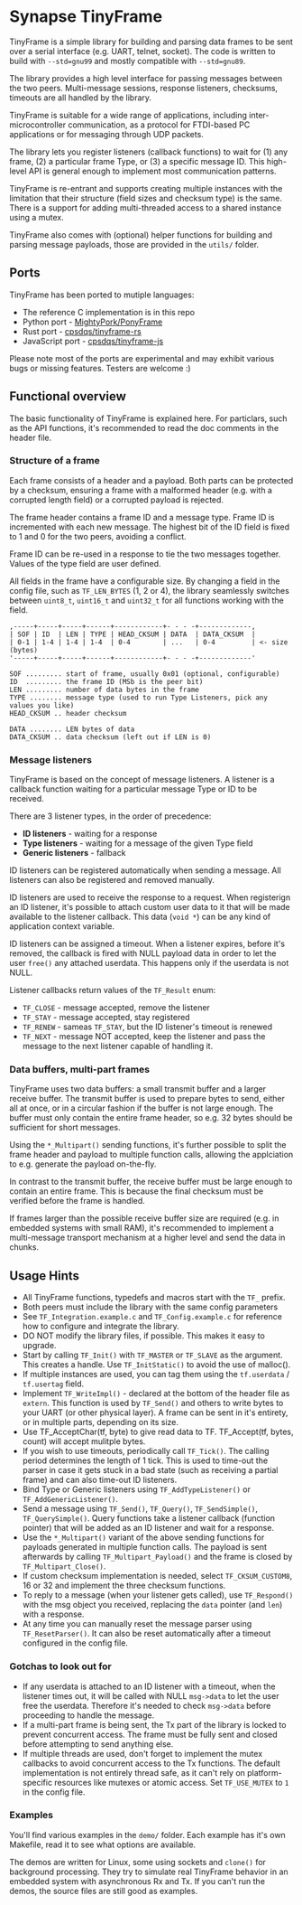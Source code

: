 # Synapse TinyFrame

TinyFrame is a simple library for building and parsing data frames to be sent 
over a serial interface (e.g. UART, telnet, socket). The code is written to build with 
`--std=gnu99` and mostly compatible with `--std=gnu89`.

The library provides a high level interface for passing messages between the two peers.
Multi-message sessions, response listeners, checksums, timeouts are all handled by the library.

TinyFrame is suitable for a wide range of applications, including inter-microcontroller 
communication, as a protocol for FTDI-based PC applications or for messaging through
UDP packets.

The library lets you register listeners (callback functions) to wait for (1) any frame, (2)
a particular frame Type, or (3) a specific message ID. This high-level API is general 
enough to implement most communication patterns.

TinyFrame is re-entrant and supports creating multiple instances with the limitation
that their structure (field sizes and checksum type) is the same. There is a support
for adding multi-threaded access to a shared instance using a mutex.

TinyFrame also comes with (optional) helper functions for building and parsing message
payloads, those are provided in the `utils/` folder.

## Ports

TinyFrame has been ported to mutiple languages:

- The reference C implementation is in this repo
- Python port - [MightyPork/PonyFrame](https://github.com/MightyPork/PonyFrame)
- Rust port - [cpsdqs/tinyframe-rs](https://github.com/cpsdqs/tinyframe-rs)
- JavaScript port - [cpsdqs/tinyframe-js](https://github.com/cpsdqs/tinyframe-js)

Please note most of the ports are experimental and may exhibit various bugs or missing 
features. Testers are welcome :)

## Functional overview

The basic functionality of TinyFrame is explained here. For particlars, such as the
API functions, it's recommended to read the doc comments in the header file.

### Structure of a frame

Each frame consists of a header and a payload. Both parts can be protected by a checksum, 
ensuring a frame with a malformed header (e.g. with a corrupted length field) or a corrupted
payload is rejected.

The frame header contains a frame ID and a message type. Frame ID is incremented with each
new message. The highest bit of the ID field is fixed to 1 and 0 for the two peers, 
avoiding a conflict.

Frame ID can be re-used in a response to tie the two messages together. Values of the
type field are user defined.

All fields in the frame have a configurable size. By changing a field in the config 
file, such as `TF_LEN_BYTES` (1, 2 or 4), the library seamlessly switches between `uint8_t`,
`uint16_t` and `uint32_t` for all functions working with the field. 

```
,-----+-----+-----+------+------------+- - - -+-------------,
| SOF | ID  | LEN | TYPE | HEAD_CKSUM | DATA  | DATA_CKSUM  |
| 0-1 | 1-4 | 1-4 | 1-4  | 0-4        | ...   | 0-4         | <- size (bytes)
'-----+-----+-----+------+------------+- - - -+-------------'

SOF ......... start of frame, usually 0x01 (optional, configurable)
ID  ......... the frame ID (MSb is the peer bit)
LEN ......... number of data bytes in the frame
TYPE ........ message type (used to run Type Listeners, pick any values you like)
HEAD_CKSUM .. header checksum

DATA ........ LEN bytes of data
DATA_CKSUM .. data checksum (left out if LEN is 0)
```

### Message listeners

TinyFrame is based on the concept of message listeners. A listener is a callback function 
waiting for a particular message Type or ID to be received.

There are 3 listener types, in the order of precedence:
 
- **ID listeners** - waiting for a response
- **Type listeners** - waiting for a message of the given Type field
- **Generic listeners** - fallback

ID listeners can be registered automatically when sending a message. All listeners can 
also be registered and removed manually. 

ID listeners are used to receive the response to a request. When registerign an ID 
listener, it's possible to attach custom user data to it that will be made available to 
the listener callback. This data (`void *`) can be any kind of application context 
variable.

ID listeners can be assigned a timeout. When a listener expires, before it's removed,
the callback is fired with NULL payload data in order to let the user `free()` any
attached userdata. This happens only if the userdata is not NULL.

Listener callbacks return values of the `TF_Result` enum:

- `TF_CLOSE` - message accepted, remove the listener
- `TF_STAY` - message accepted, stay registered
- `TF_RENEW` - sameas `TF_STAY`, but the ID listener's timeout is renewed
- `TF_NEXT` - message NOT accepted, keep the listener and pass the message to the next 
              listener capable of handling it.

### Data buffers, multi-part frames

TinyFrame uses two data buffers: a small transmit buffer and a larger receive buffer.
The transmit buffer is used to prepare bytes to send, either all at once, or in a 
circular fashion if the buffer is not large enough. The buffer must only contain the entire 
frame header, so e.g. 32 bytes should be sufficient for short messages.

Using the `*_Multipart()` sending functions, it's further possible to split the frame 
header and payload to multiple function calls, allowing the applciation to e.g. generate
the payload on-the-fly.

In contrast to the transmit buffer, the receive buffer must be large enough to contain 
an entire frame. This is because the final checksum must be verified before the frame 
is handled.
 
If frames larger than the possible receive buffer size are required (e.g. in embedded 
systems with small RAM), it's recommended to implement a multi-message transport mechanism
at a higher level and send the data in chunks.

## Usage Hints

- All TinyFrame functions, typedefs and macros start with the `TF_` prefix.
- Both peers must include the library with the same config parameters
- See `TF_Integration.example.c` and `TF_Config.example.c` for reference how to configure and integrate the library.
- DO NOT modify the library files, if possible. This makes it easy to upgrade.
- Start by calling `TF_Init()` with `TF_MASTER` or `TF_SLAVE` as the argument. This creates a handle.
  Use `TF_InitStatic()` to avoid the use of malloc(). 
- If multiple instances are used, you can tag them using the `tf.userdata` / `tf.usertag` field.
- Implement `TF_WriteImpl()` - declared at the bottom of the header file as `extern`.
  This function is used by `TF_Send()` and others to write bytes to your UART (or other physical layer).
  A frame can be sent in it's entirety, or in multiple parts, depending on its size.
- Use TF_AcceptChar(tf, byte) to give read data to TF. TF_Accept(tf, bytes, count) will accept mulitple bytes.  
- If you wish to use timeouts, periodically call `TF_Tick()`. The calling period determines 
  the length of 1 tick. This is used to time-out the parser in case it gets stuck 
  in a bad state (such as receiving a partial frame) and can also time-out ID listeners.
- Bind Type or Generic listeners using `TF_AddTypeListener()` or `TF_AddGenericListener()`.
- Send a message using `TF_Send()`, `TF_Query()`, `TF_SendSimple()`, `TF_QuerySimple()`.
  Query functions take a listener callback (function pointer) that will be added as 
  an ID listener and wait for a response.
- Use the `*_Multipart()` variant of the above sending functions for payloads generated in
  multiple function calls. The payload is sent afterwards by calling `TF_Multipart_Payload()`
  and the frame is closed by `TF_Multipart_Close()`.
- If custom checksum implementation is needed, select `TF_CKSUM_CUSTOM8`, 16 or 32 and 
  implement the three checksum functions.
- To reply to a message (when your listener gets called), use `TF_Respond()`
  with the msg object you received, replacing the `data` pointer (and `len`) with a response.
- At any time you can manually reset the message parser using `TF_ResetParser()`. It can also 
  be reset automatically after a timeout configured in the config file.

### Gotchas to look out for

- If any userdata is attached to an ID listener with a timeout, when the listener times out,
  it will be called with NULL `msg->data` to let the user free the userdata. Therefore 
  it's needed to check `msg->data` before proceeding to handle the message.
- If a multi-part frame is being sent, the Tx part of the library is locked to prevent 
  concurrent access. The frame must be fully sent and closed before attempting to send
  anything else. 
- If multiple threads are used, don't forget to implement the mutex callbacks to avoid 
  concurrent access to the Tx functions. The default implementation is not entirely thread
  safe, as it can't rely on platform-specific resources like mutexes or atomic access. 
  Set `TF_USE_MUTEX` to `1` in the config file.

### Examples

You'll find various examples in the `demo/` folder. Each example has it's own Makefile,
read it to see what options are available.

The demos are written for Linux, some using sockets and `clone()` for background processing.
They try to simulate real TinyFrame behavior in an embedded system with asynchronous 
Rx and Tx. If you can't run the demos, the source files are still good as examples.
